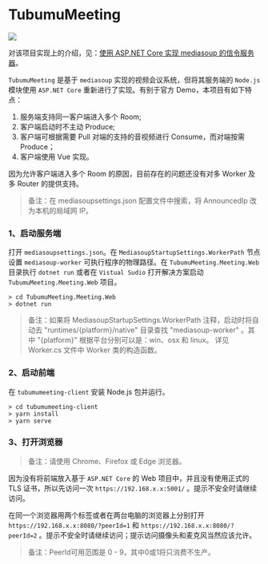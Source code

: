# TubumuMeeting

![](http://blog.tubumu.com/postimages/mediasoup-01/004.jpg)

对该项目实现上的介绍，见：[使用 ASP.NET Core 实现 mediasoup 的信令服务器](https://blog.tubumu.com/2020/05/05/mediasoup-01/)。

`TubumuMeeting` 是基于 `mediasoup` 实现的视频会议系统，但将其服务端的 `Node.js` 模块使用 `ASP.NET Core` 重新进行了实现。有别于官方 Demo，本项目有如下特点：

1. 服务端支持同一客户端进入多个 Room;
2. 客户端启动时不主动 Produce;
3. 客户端可根据需要 Pull 对端的支持的音视频进行 Consume，而对端按需 Produce；
4. 客户端使用 Vue 实现。

因为允许客户端进入多个 Room 的原因，目前存在的问题还没有对多 Worker 及多 Router 的提供支持。

> 备注：在 mediasoupsettings.json 配置文件中搜索，将 AnnouncedIp 改为本机的局域网 IP。

### 1、启动服务端

打开 `mediasoupsettings.json`。在 `MediasoupStartupSettings.WorkerPath` 节点设置 `mediasoup-worker` 可执行程序的物理路径。在 `TubumuMeeting.Meeting.Web` 目录执行 `dotnet run` 或者在 `Vistual Sudio` 打开解决方案启动 `TubumuMeeting.Meeting.Web` 项目。

```
> cd TubumuMeeting.Meeting.Web
> dotnet run
```

> 备注：如果将 MediasoupStartupSettings.WorkerPath 注释，启动时将自动去 "runtimes/{platform}/native" 目录查找 "mediasoup-worker" 。其中 "{platform}" 根据平台分别可以是：win、osx 和 linux。 详见 Worker.cs 文件中 Worker 类的构造函数。

### 2、启动前端

在 `tubumumeeting-client` 安装 Node.js 包并运行。

```
> cd tubumumeeting-client
> yarn install
> yarn serve
```

### 3、打开浏览器

>备注：请使用 Chrome、Firefox 或 Edge 浏览器。

因为没有将前端放入基于 `ASP.NET Core` 的 Web 项目中，并且没有使用正式的 TLS 证书，所以先访问一次 `https://192.168.x.x:5001/` 。提示不安全时请继续访问。

在同一个浏览器用两个标签或者在两台电脑的浏览器上分别打开 `https://192.168.x.x:8080/?peerId=1` 和 `https://192.168.x.x:8080/?peerId=2` 。提示不安全时请继续访问；提示访问摄像头和麦克风当然应该允许。

> 备注：PeerId可用范围是 0 - 9，其中0或1将只消费不生产。 


